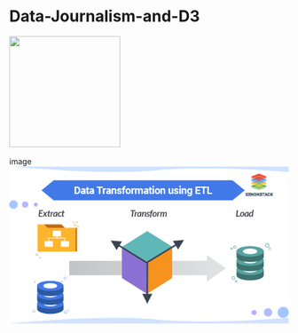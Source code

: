 # Data-Journalism-and-D3




<img src="https://media.giphy.com/media/v2xIous7mnEYg/giphy.gif" width="200" height="200" />  


image 
![alt text](https://github.com/travisstowell/ETLProject/blob/main/image/etl.png "etl")
